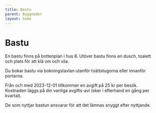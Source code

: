 ```yaml
---
title: Bastu
parent: Byggnader
layout: home
---
```


# Bastu

En bastu finns på bottenplan i hus 8. Utöver bastu finns en dusch, toalett och plats för att klä om och vila.

Du bokar bastu via bokningstavlan utanför tvättstugorna eller innanför portarna.

Från och med 2023-12-01 tillkommer en avgift på 25 kr per besök. Kostnaden läggs på din vanliga avgifts-avi (sker i efterhand en gång per kvartal).

De som nyttjar bastun ansvarar för att det lämnas snyggt efter nyttjande.